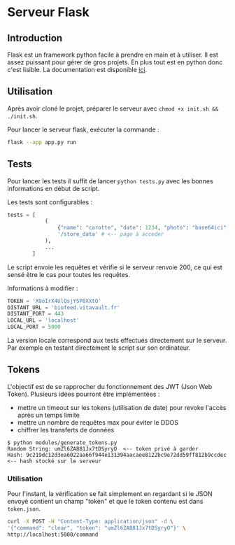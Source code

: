 # Serveur Flask #

## Introduction ##  
Flask est un framework python facile à prendre en main et à utiliser. Il est assez puissant pour gérer de gros projets. 
En plus tout est en python donc c'est lisible. La documentation est disponible 
[ici](https://flask.palletsprojects.com/en/2.3.x/).

## Utilisation ##
Après avoir cloné le projet, préparer le serveur avec `chmod +x init.sh && ./init.sh`.

Pour lancer le serveur flask, exécuter la commande : 
```sh 
flask --app app.py run
```

## Tests ##
Pour lancer les tests il suffit de lancer `python tests.py` avec les bonnes informations en début de script. 

Les tests sont configurables : 
```python 
tests = [
            (
                {"name": "carotte", "date": 1234, "photo": "base64ici", "token": TOKEN}, # <-- informations
                '/store_data' # <-- page à acceder 
            ), 
            ...
        ]
```
Le script envoie les requêtes et vérifie si le serveur renvoie 200, ce qui est sensé être le cas pour toutes les 
requêtes.

Informations à modifier : 
```python
TOKEN = 'X9oIrX4UlQsjY5P0XXtO'
DISTANT_URL = 'biofeed.vitavault.fr'
DISTANT_PORT = 443
LOCAL_URL = 'localhost'
LOCAL_PORT = 5000
```

La version locale correspond aux tests effectués directement sur le serveur. Par exemple en testant directement le
script sur son ordinateur. 

## Tokens ##  
L'objectif est de se rapprocher du fonctionnement des JWT (Json Web Token). Plusieurs idées pourront être implémentées :
- mettre un timeout sur les tokens (utilisation de date) pour revoke l'accès après un temps limite
- mettre un nombre de requêtes max pour éviter le DDOS
- chiffrer les transferts de données

```
$ python modules/generate_tokens.py 
Random String: umZl6ZA881Jx7tDSyryO  <-- token privé à garder 
Hash: 9c219dc12d3ea6022aa66f944e131394aacaee8122bc9e72dd59ff812b9ccdec  <-- hash stocké sur le serveur
```

### Utilisation 
Pour l'instant, la vérification se fait simplement en regardant si le JSON envoyé contient un champ "token" et que le 
token contenu est dans `token.json`. 

```sh
curl -X POST -H "Content-Type: application/json" -d \ 
'{"command": "clear", "token": "umZl6ZA881Jx7tDSyryO"}' \
http://localhost:5000/command
```

